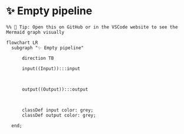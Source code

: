 <!--
Note: Empty pipeline makes no sense, but it is possible to create one.
      It is useful for mocking and keeping pipeline 100% valid throughout the development.
-->

# ✨ Empty pipeline

<!--Graph-->
<!-- ⚠️ WARNING: This code has been generated so that any manual changes will be overwritten -->

```mermaid
%% 🔮 Tip: Open this on GitHub or in the VSCode website to see the Mermaid graph visually

flowchart LR
  subgraph "✨ Empty pipeline"

      direction TB

      input((Input)):::input



      output((Output)):::output



      classDef input color: grey;
      classDef output color: grey;

  end;
```

<!--/Graph-->
